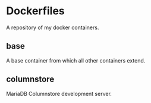 # Dockerfiles

A repository of my docker containers.

## base
A base container from which all other containers extend.

## columnstore
MariaDB Columnstore development server.
